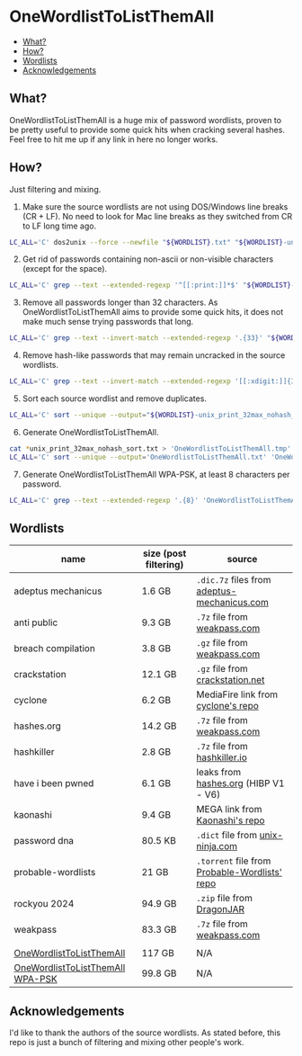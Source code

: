 # OneWordlistToListThemAll

* [What?](#what)
* [How?](#how)
* [Wordlists](#wordlists)
* [Acknowledgements](#acknowledgements)

## What? <a name="what" />

OneWordlistToListThemAll is a huge mix of password wordlists, proven to be pretty useful to provide some quick hits when cracking several hashes. Feel free to hit me up if any link in here no longer works.

## How? <a name="how" />

Just filtering and mixing.

1. Make sure the source wordlists are not using DOS/Windows line breaks (CR + LF). No need to look for Mac line breaks as they switched from CR to LF long time ago.
```bash
LC_ALL='C' dos2unix --force --newfile "${WORDLIST}.txt" "${WORDLIST}-unix.txt"
```
2. Get rid of passwords containing non-ascii or non-visible characters (except for the space).
```bash
LC_ALL='C' grep --text --extended-regexp '^[[:print:]]*$' "${WORDLIST}-unix.txt" > "${WORDLIST}-unix_print.txt"
```
3. Remove all passwords longer than 32 characters. As OneWordlistToListThemAll aims to provide some quick hits, it does not make much sense trying passwords that long.
```bash
LC_ALL='C' grep --text --invert-match --extended-regexp '.{33}' "${WORDLIST}-unix_print.txt" > "${WORDLIST}-unix_print_32max.txt"
```
4. Remove hash-like passwords that may remain uncracked in the source wordlists.
```bash
LC_ALL='C' grep --text --invert-match --extended-regexp '[[:xdigit:]]{32}' "${WORDLIST}-unix_print_32max.txt" > "${WORDLIST}-unix_print_32max_nohash.txt"
```
5. Sort each source wordlist and remove duplicates.
```bash
LC_ALL='C' sort --unique --output="${WORDLIST}-unix_print_32max_nohash_sort.txt" "${WORDLIST}-unix_print_32max_nohash.txt"
```
6. Generate OneWordlistToListThemAll.
```bash
cat *unix_print_32max_nohash_sort.txt > 'OneWordlistToListThemAll.tmp'
LC_ALL='C' sort --unique --output='OneWordlistToListThemAll.txt' 'OneWordlistToListThemAll.tmp'
```
7. Generate OneWordlistToListThemAll WPA-PSK, at least 8 characters per password.
```bash
LC_ALL='C' grep --text --extended-regexp '.{8}' 'OneWordlistToListThemAll.txt' > 'OneWordlistToListThemAll_WPA-PSK.txt'
```

## Wordlists <a name="wordlists" />

name | size (post filtering) | source
-- | -- | --
adeptus mechanicus | 1.6 GB | `.dic.7z` files from [adeptus-mechanicus.com](https://www.adeptus-mechanicus.com/codex/hashpass/)
anti public | 9.3 GB | `.7z` file from [weakpass.com](https://weakpass.com/wordlists/antipublic_breach)
breach compilation | 3.8 GB | `.gz` file from [weakpass.com](https://weakpass.com/wordlists/breachcompilation.txt)
crackstation | 12.1 GB | `.gz` file from [crackstation.net](https://crackstation.net/crackstation-wordlist-password-cracking-dictionary.htm)
cyclone | 6.2 GB | MediaFire link from [cyclone's repo](https://github.com/cyclone-github/wordlist/tree/master/cyclone_hk_v2)
hashes.org | 14.2 GB | `.7z` file from [weakpass.com](https://weakpass.com/wordlists/hashes.org)
hashkiller | 2.8 GB | `.7z` file from [hashkiller.io](https://hashkiller.io/download)
have i been pwned | 6.1 GB | leaks from [hashes.org](https://temp.hashes.org/leaks.php) (HIBP V1 - V6)
kaonashi | 9.4 GB | MEGA link from [Kaonashi's repo](https://github.com/kaonashi-passwords/Kaonashi/tree/master/wordlists)
password dna | 80.5 KB | `.dict` file from [unix-ninja.com](https://www.unix-ninja.com/p/Password_DNA)
probable-wordlists | 21 GB | `.torrent` file from [Probable-Wordlists' repo](https://github.com/berzerk0/Probable-Wordlists/tree/master/Real-Passwords/Real-Password-Rev-2-Torrents)
rockyou 2024 | 94.9 GB | `.zip` file from [DragonJAR](https://djar.co/rockyou2024zip)
weakpass | 83.3 GB | `.7z` file from [weakpass.com](https://weakpass.com/wordlists/weakpass_4a.txt)
 | | 
[OneWordlistToListThemAll](https://gofile.io/d/U73YNa) | 117 GB | N/A
[OneWordlistToListThemAll WPA-PSK](https://gofile.io/d/L0GwBR) | 99.8 GB | N/A

## Acknowledgements <a name="acknowledgements" />

I'd like to thank the authors of the source wordlists. As stated before, this repo is just a bunch of filtering and mixing other people's work.
